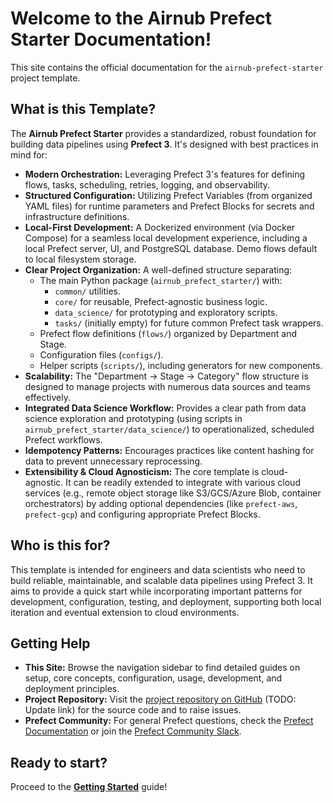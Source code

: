 # Welcome to the Airnub Prefect Starter Documentation!

This site contains the official documentation for the `airnub-prefect-starter` project template.

## What is this Template?

The **Airnub Prefect Starter** provides a standardized, robust foundation for building data pipelines using **Prefect 3**. It's designed with best practices in mind for:

* **Modern Orchestration:** Leveraging Prefect 3's features for defining flows, tasks, scheduling, retries, logging, and observability.
* **Structured Configuration:** Utilizing Prefect Variables (from organized YAML files) for runtime parameters and Prefect Blocks for secrets and infrastructure definitions.
* **Local-First Development:** A Dockerized environment (via Docker Compose) for a seamless local development experience, including a local Prefect server, UI, and PostgreSQL database. Demo flows default to local filesystem storage.
* **Clear Project Organization:** A well-defined structure separating:
    * The main Python package (`airnub_prefect_starter/`) with:
        * `common/` utilities.
        * `core/` for reusable, Prefect-agnostic business logic.
        * `data_science/` for prototyping and exploratory scripts.
        * `tasks/` (initially empty) for future common Prefect task wrappers.
    * Prefect flow definitions (`flows/`) organized by Department and Stage.
    * Configuration files (`configs/`).
    * Helper scripts (`scripts/`), including generators for new components.
* **Scalability:** The "Department -> Stage -> Category" flow structure is designed to manage projects with numerous data sources and teams effectively.
* **Integrated Data Science Workflow:** Provides a clear path from data science exploration and prototyping (using scripts in `airnub_prefect_starter/data_science/`) to operationalized, scheduled Prefect workflows.
* **Idempotency Patterns:** Encourages practices like content hashing for data to prevent unnecessary reprocessing.
* **Extensibility & Cloud Agnosticism:** The core template is cloud-agnostic. It can be readily extended to integrate with various cloud services (e.g., remote object storage like S3/GCS/Azure Blob, container orchestrators) by adding optional dependencies (like `prefect-aws`, `prefect-gcp`) and configuring appropriate Prefect Blocks.

## Who is this for?

This template is intended for engineers and data scientists who need to build reliable, maintainable, and scalable data pipelines using Prefect 3. It aims to provide a quick start while incorporating important patterns for development, configuration, testing, and deployment, supporting both local iteration and eventual extension to cloud environments.

## Getting Help

* **This Site:** Browse the navigation sidebar to find detailed guides on setup, core concepts, configuration, usage, development, and deployment principles.
* **Project Repository:** Visit the [project repository on GitHub](https://github.com/your-org/airnub-prefect-starter) (TODO: Update link) for the source code and to raise issues.
* **Prefect Community:** For general Prefect questions, check the [Prefect Documentation](https://docs.prefect.io/) or join the [Prefect Community Slack](https://prefect.io/slack).

## Ready to start?

Proceed to the **[Getting Started](getting-started.md)** guide!